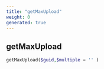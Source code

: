 ```yaml
---
title: "getMaxUpload"
weight: 0
generated: true
---
```


## getMaxUpload



```php
getMaxUpload($guid,$multiple = '' )
```





